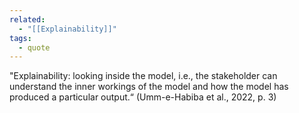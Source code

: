 ```yaml
---
related:
  - "[[Explainability]]"
tags:
  - quote 
---
```

"Explainability: looking inside the model, i.e., the stakeholder can understand the inner workings of the model and how the model has produced a particular output.“ (Umm-e-Habiba et al., 2022, p. 3)